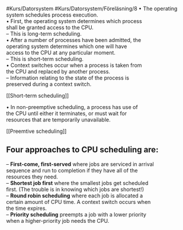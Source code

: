 #Kurs/Datorsystem #Kurs/Datorsystem/Föreläsning/8 
• The operating system schedules process execution.  
• First, the operating system determines which process  
shall be granted access to the CPU.  
– This is long-term scheduling.  
• After a number of processes have been admitted, the  
operating system determines which one will have  
access to the CPU at any particular moment.  
– This is short-term scheduling.  
• Context switches occur when a process is taken from  
the CPU and replaced by another process.  
– Information relating to the state of the process is  
preserved during a context switch.


[[Short-term scheduling]]

• In non-preemptive scheduling, a process has use of  
the CPU until either it terminates, or must wait for  
resources that are temporarily unavailable. 

[[Preemtive scheduling]]



## Four approaches to CPU scheduling are:  
– **First-come, first-served** where jobs are serviced in arrival  
sequence and run to completion if they have all of the  
resources they need.  
– **Shortest job first** where the smallest jobs get scheduled  
first. (The trouble is in knowing which jobs are shortest!)  
– **Round robin scheduling** where each job is allocated a  
certain amount of CPU time. A context switch occurs when  
the time expires.  
– **Priority scheduling** preempts a job with a lower priority  
when a higher-priority job needs the CPU.